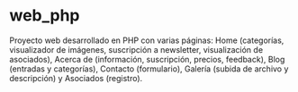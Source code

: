 # web_php
Proyecto web desarrollado en PHP con varias páginas: Home (categorías, visualizador de imágenes, suscripción a newsletter, visualización de asociados), Acerca de (información, suscripción, precios, feedback), Blog (entradas y categorías), Contacto (formulario), Galería (subida de archivo y descripción) y Asociados (registro).
